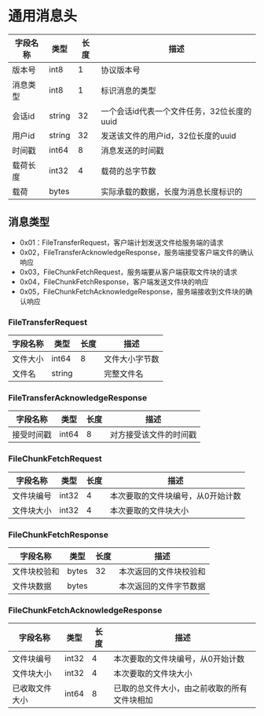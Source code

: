 # 通用消息头

| 字段名称 | 类型     | 长度 | 描述                        |
|------|--------|----|---------------------------|
| 版本号  | int8   | 1  | 协议版本号                     |
| 消息类型 | int8   | 1  | 标识消息的类型                   |
| 会话id | string | 32 | 一个会话id代表一个文件任务，32位长度的uuid |
| 用户id | string | 32 | 发送该文件的用户id，32位长度的uuid     |
| 时间戳  | int64  | 8  | 消息发送的时间戳                  |
| 载荷长度 | int32  | 4  | 载荷的总字节数                   |
| 载荷   | bytes  |    | 实际承载的数据，长度为消息长度标识的        |

## 消息类型

* 0x01：FileTransferRequest，客户端计划发送文件给服务端的请求
* 0x02，FileTransferAcknowledgeResponse，服务端接受客户端文件的确认响应
* 0x03，FileChunkFetchRequest，服务端要从客户端获取文件块的请求
* 0x04，FileChunkFetchResponse，客户端发送文件块的响应
* 0x05，FileChunkFetchAcknowledgeResponse，服务端接收到文件块的确认响应

### FileTransferRequest

| 字段名称 | 类型     | 长度 | 描述      |
|------|--------|----|---------|
| 文件大小 | int64  | 8  | 文件大小字节数 |
| 文件名  | string |    | 完整文件名   |

### FileTransferAcknowledgeResponse

| 字段名称  | 类型    | 长度 | 描述          |
|-------|-------|----|-------------|
| 接受时间戳 | int64 | 8  | 对方接受该文件的时间戳 |

### FileChunkFetchRequest

| 字段名称  | 类型    | 长度 | 描述                |
|-------|-------|----|-------------------|
| 文件块编号 | int32 | 4  | 本次要取的文件块编号，从0开始计数 |
| 文件块大小 | int32 | 4  | 本次要取的文件块大小        |

### FileChunkFetchResponse

| 字段名称   | 类型    | 长度 | 描述          |
|--------|-------|----|-------------|
| 文件块校验和 | bytes | 32 | 本次返回的文件块校验和 |
| 文件块数据  | bytes |    | 本次返回的文件字节数据 |

### FileChunkFetchAcknowledgeResponse

| 字段名称    | 类型    | 长度 | 描述                     |
|---------|-------|----|------------------------|
| 文件块编号   | int32 | 4  | 本次要取的文件块编号，从0开始计数      |
| 文件块大小   | int32 | 4  | 本次要取的文件块大小             |
| 已收取文件大小 | int64 | 8  | 已取的总文件大小，由之前收取的所有文件块相加 |
